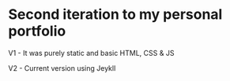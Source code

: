 # Second iteration to my personal portfolio

V1 - It was purely static and basic HTML, CSS & JS

V2 - Current version using Jeykll
